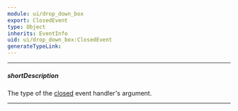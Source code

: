 ```yaml
---
module: ui/drop_down_box
export: ClosedEvent
type: Object
inherits: EventInfo
uid: ui/drop_down_box:ClosedEvent
generateTypeLink: 
---
```

---
##### shortDescription
The type of the [closed]({basewidgetpath}/Events/#closed) event handler's argument.

---
<!-- Description goes here -->